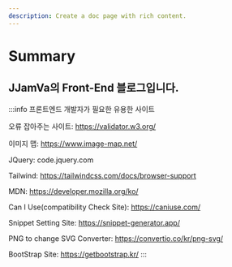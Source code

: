 ```yaml
---
description: Create a doc page with rich content.
---
```


# Summary

## JJamVa의 Front-End 블로그입니다.

:::info
프론트엔드 개발자가 필요한 유용한 사이트

오류 잡아주는 사이트: https://validator.w3.org/

이미지 맵: https://www.image-map.net/

JQuery: code.jquery.com

Tailwind: https://tailwindcss.com/docs/browser-support

MDN: https://developer.mozilla.org/ko/

Can I Use(compatibility Check Site): https://caniuse.com/

Snippet Setting Site: https://snippet-generator.app/

PNG to change SVG Converter: https://convertio.co/kr/png-svg/

BootStrap Site: https://getbootstrap.kr/
:::


<!-- win + shift + s 하고 git 아무 issue에 들어가서 복붙 해보면 자동으로 링크가 생성-->

<!-- https://docusaurus.io/docs/markdown-features/admonitions -->

<!-- :::info 목차

Intro
Why Vue.js?
Concepts of Vue.js
:::

:::tip [참고] Evan You 에 의해 발표 (2014)

구글의 Angular 개발자 출신 .
학사 미술, 미술사 전공/석사 디자인 & 테크놀로지 전공
구글 Angular보다 더 가볍고, 간편하게 사용할 수 있는 프레임워크를 만들기 위해 개발
::: -->
